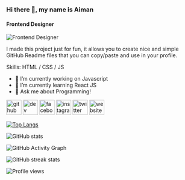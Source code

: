 ### Hi there 👋, my name is Aiman
#### Frontend Designer
![Frontend Designer](https://arturssmirnovs.github.io/github-profile-readme-generator/images/banner.png)

I made this project just for fun, it allows you to create nice and simple GitHub Readme files that you can copy/paste and use in your profile.

Skills: HTML / CSS / JS 

- 🔭 I’m currently working on Javascript 
- 🌱 I’m currently learning React JS 
- 💬 Ask me about Programming! 


[<img src='https://cdn.jsdelivr.net/npm/simple-icons@3.0.1/icons/github.svg' alt='github' height='40'>](https://github.com/aimanstech)  [<img src='https://cdn.jsdelivr.net/npm/simple-icons@3.0.1/icons/dev-dot-to.svg' alt='dev' height='40'>](https://dev.to/#)  [<img src='https://cdn.jsdelivr.net/npm/simple-icons@3.0.1/icons/facebook.svg' alt='facebook' height='40'>](https://www.facebook.com/#)  [<img src='https://cdn.jsdelivr.net/npm/simple-icons@3.0.1/icons/instagram.svg' alt='instagram' height='40'>](https://www.instagram.com/#/)  [<img src='https://cdn.jsdelivr.net/npm/simple-icons@3.0.1/icons/twitter.svg' alt='twitter' height='40'>](https://twitter.com/#)  [<img src='https://cdn.jsdelivr.net/npm/simple-icons@3.0.1/icons/icloud.svg' alt='website' height='40'>](#)  

[![Top Langs](https://github-readme-stats.vercel.app/api/top-langs/?username=aimanstech)](https://github.com/anuraghazra/github-readme-stats)

![GitHub stats](https://github-readme-stats.vercel.app/api?username=aimanstech&show_icons=true)  

![GitHub Activity Graph](https://activity-graph.herokuapp.com/graph?username=aimanstech)  

![GitHub streak stats](https://github-readme-streak-stats.herokuapp.com/?user=aimanstech)  

![Profile views](https://gpvc.arturio.dev/aimanstech)  
